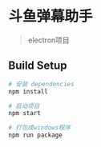 # 斗鱼弹幕助手

> electron项目
## Build Setup

``` bash
# 安装 dependencies
npm install

# 启动项目
npm start

# 打包成windows程序
npm run package

```